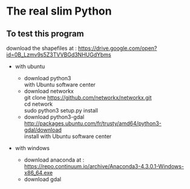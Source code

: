 # The real slim Python

## To test this program

download the shapefiles at :
https://drive.google.com/open?id=0B_Lzmv9s5Z3TVVBGd3NHUGdYbms

+ with ubuntu

  - download python3  
    with Ubuntu software center
  - download networkx  
    git clone https://github.com/networkx/networkx.git  
    cd network  
    sudo python3 setup.py install  
  - download python3-gdal  
    http://packages.ubuntu.com/fr/trusty/amd64/python3-gdal/download  
    install with Ubuntu software center  
    
+ with windows

  - download anaconda at :  
    https://repo.continuum.io/archive/Anaconda3-4.3.0.1-Windows-x86_64.exe  
  - download gdal
   
